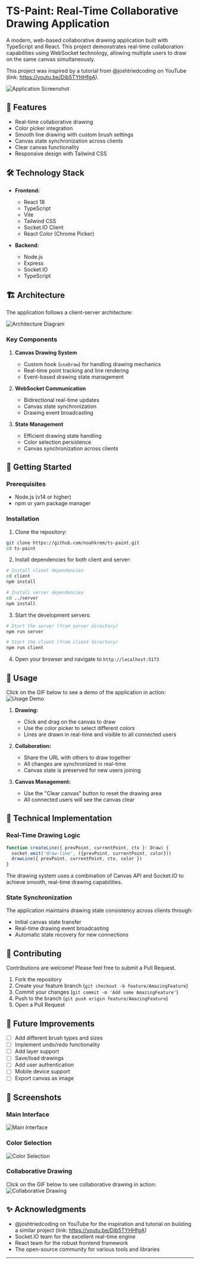 # TS-Paint: Real-Time Collaborative Drawing Application

A modern, web-based collaborative drawing application built with TypeScript and React. This project demonstrates real-time collaboration capabilities using WebSocket technology, allowing multiple users to draw on the same canvas simultaneously.

This project was inspired by a tutorial from @joshtriedcoding on YouTube (link: https://youtu.be/Dib5TYHHfgA).

![Application Screenshot](screenshots/ts-paint_main_interface.png)

## 🚀 Features

- Real-time collaborative drawing
- Color picker integration
- Smooth line drawing with custom brush settings
- Canvas state synchronization across clients
- Clear canvas functionality
- Responsive design with Tailwind CSS

## 🛠️ Technology Stack

- **Frontend:**
  - React 18
  - TypeScript
  - Vite
  - Tailwind CSS
  - Socket.IO Client
  - React Color (Chrome Picker)

- **Backend:**
  - Node.js
  - Express
  - Socket.IO
  - TypeScript

## 🏗️ Architecture

The application follows a client-server architecture:

![Architecture Diagram](screenshots/client-server-architecture.png)

### Key Components

1. **Canvas Drawing System**
   - Custom hook (`useDraw`) for handling drawing mechanics
   - Real-time point tracking and line rendering
   - Event-based drawing state management

2. **WebSocket Communication**
   - Bidirectional real-time updates
   - Canvas state synchronization
   - Drawing event broadcasting

3. **State Management**
   - Efficient drawing state handling
   - Color selection persistence
   - Canvas synchronization across clients

## 🚦 Getting Started

### Prerequisites

- Node.js (v14 or higher)
- npm or yarn package manager

### Installation

1. Clone the repository:
```bash
git clone https://github.com/noahkrem/ts-paint.git
cd ts-paint
```

2. Install dependencies for both client and server:
```bash
# Install client dependencies
cd client
npm install

# Install server dependencies
cd ../server
npm install
```

3. Start the development servers:

```bash
# Start the server (from server directory)
npm run server

# Start the client (from client directory)
npm run client
```

4. Open your browser and navigate to `http://localhost:5173`

## 🎨 Usage

Click on the GIF below to see a demo of the application in action:
![Usage Demo](screenshots/ts-paint_demo.gif)

1. **Drawing:**
   - Click and drag on the canvas to draw
   - Use the color picker to select different colors
   - Lines are drawn in real-time and visible to all connected users

2. **Collaboration:**
   - Share the URL with others to draw together
   - All changes are synchronized in real-time
   - Canvas state is preserved for new users joining

3. **Canvas Management:**
   - Use the "Clear canvas" button to reset the drawing area
   - All connected users will see the canvas clear

## 🧪 Technical Implementation

### Real-Time Drawing Logic
```typescript
function createLine({ prevPoint, currentPoint, ctx }: Draw) {
  socket.emit('draw-line', ({prevPoint, currentPoint, color}))
  drawLine({ prevPoint, currentPoint, ctx, color })
}
```

The drawing system uses a combination of Canvas API and Socket.IO to achieve smooth, real-time drawing capabilities.

### State Synchronization
The application maintains drawing state consistency across clients through:
- Initial canvas state transfer
- Real-time drawing event broadcasting
- Automatic state recovery for new connections

## 🤝 Contributing

Contributions are welcome! Please feel free to submit a Pull Request.

1. Fork the repository
2. Create your feature branch (`git checkout -b feature/AmazingFeature`)
3. Commit your changes (`git commit -m 'Add some AmazingFeature'`)
4. Push to the branch (`git push origin feature/AmazingFeature`)
5. Open a Pull Request

## 🎯 Future Improvements

- [ ] Add different brush types and sizes
- [ ] Implement undo/redo functionality
- [ ] Add layer support
- [ ] Save/load drawings
- [ ] Add user authentication
- [ ] Mobile device support
- [ ] Export canvas as image

## 📸 Screenshots

### Main Interface
![Main Interface](screenshots/ts-paint_main_interface.png)

### Color Selection
![Color Selection](screenshots/ts-paint_color_picker.png)

### Collaborative Drawing

Click on the GIF below to see collaborative drawing in action:
![Collaborative Drawing](screenshots/ts-paint_multiplayer_demo.gif)

<!-- To be added when available
## 🔗 Links

- [Live Demo](#) *(Add when available)*
- [Documentation](#) *(Add when available)*
- [Bug Tracker](#) *(Add when available)*
-->

## ✨ Acknowledgments

- @joshtriedcoding on YouTube for the inspiration and tutorial on building a similar project (link: https://youtu.be/Dib5TYHHfgA)
- Socket.IO team for the excellent real-time engine
- React team for the robust frontend framework
- The open-source community for various tools and libraries

---